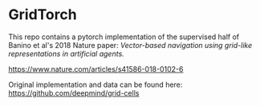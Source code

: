 # GridTorch

This repo contains a pytorch implementation of the supervised half of Banino et al's 2018 Nature paper: 
<em>Vector-based navigation using grid-like representations in artificial agents.</em>

https://www.nature.com/articles/s41586-018-0102-6

Original implementation and data can be found here:
https://github.com/deepmind/grid-cells

